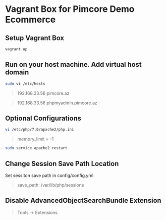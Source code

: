 Vagrant Box for Pimcore Demo Ecommerce
======================================

## Setup Vagrant Box
```bash
vagrant up
```

## Run on your host machine. Add virtual host domain

```bash
sudo vi /etc/hosts
```

> 192.168.33.56   pimcore.az

> 192.168.33.56   phpmyadmin.pimcore.az

## Optional Configurations

```bash
vi /etc/php/7.0/apache2/php.ini
```
> memory_limit = -1

```bash
sudo service apache2 restart
```

## Change Session Save Path Location

Set sessiton save path in config/config.yml:

> save_path: /var/lib/php/sessions

## Disable AdvancedObjectSearchBundle Extension

> Tools -> Extensions